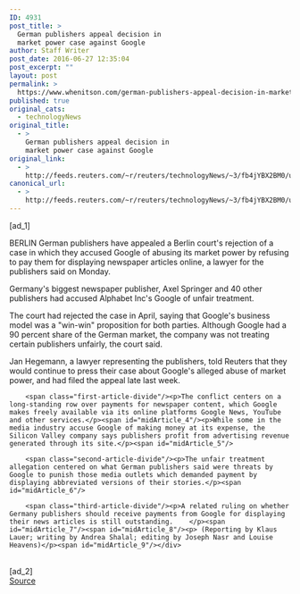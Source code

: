 ```yaml
---
ID: 4931
post_title: >
  German publishers appeal decision in
  market power case against Google
author: Staff Writer
post_date: 2016-06-27 12:35:04
post_excerpt: ""
layout: post
permalink: >
  https://www.whenitson.com/german-publishers-appeal-decision-in-market-power-case-against-google/
published: true
original_cats:
  - technologyNews
original_title:
  - >
    German publishers appeal decision in
    market power case against Google
original_link:
  - >
    http://feeds.reuters.com/~r/reuters/technologyNews/~3/fb4jYBX2BM0/us-google-media-germany-idUSKCN0ZD1G6
canonical_url:
  - >
    http://feeds.reuters.com/~r/reuters/technologyNews/~3/fb4jYBX2BM0/us-google-media-germany-idUSKCN0ZD1G6
---
```

 [ad_1]
<br><div id="articleText">
<span id="midArticle_start"/>

<span class="focusParagraph" readability="5"><p><span class="articleLocation">BERLIN</span> German publishers have appealed a Berlin court's rejection of a case in which they accused Google of abusing its market power by refusing to pay them for displaying newspaper articles online, a lawyer for the publishers said on Monday.</p></span><span id="midArticle_0"/><p>Germany's biggest newspaper publisher, Axel Springer and 40 other publishers had accused Alphabet Inc's Google of unfair treatment. </p><span id="midArticle_1"/><p>The court had rejected the case in April, saying that Google's business model was a "win-win" proposition for both parties. Although Google had a 90 percent share of the German market, the company was not treating certain publishers unfairly, the court said.</p><span id="midArticle_2"/><p>Jan Hegemann, a lawyer representing the publishers, told Reuters that they would continue to press their case about Google's alleged abuse of market power, and had filed the appeal late last week.</p><span id="midArticle_3"/>
        
        <span class="first-article-divide"/><p>The conflict centers on a long-standing row over payments for newspaper content, which Google makes freely available via its online platforms Google News, YouTube and other services.</p><span id="midArticle_4"/><p>While some in the media industry accuse Google of making money at its expense, the Silicon Valley company says publishers profit from advertising revenue generated through its site.</p><span id="midArticle_5"/>
        
        <span class="second-article-divide"/><p>The unfair treatment allegation centered on what German publishers said were threats by Google to punish those media outlets which demanded payment by displaying abbreviated versions of their stories.</p><span id="midArticle_6"/>
        
        <span class="third-article-divide"/><p>A related ruling on whether Germany publishers should receive payments from Google for displaying their news articles is still outstanding.    </p><span id="midArticle_7"/><span id="midArticle_8"/><p> (Reporting by Klaus Lauer; writing by Andrea Shalal; editing by Joseph Nasr and Louise Heavens)</p><span id="midArticle_9"/></div>
<br>[ad_2]
<br><a href="http://feeds.reuters.com/~r/reuters/technologyNews/~3/fb4jYBX2BM0/us-google-media-germany-idUSKCN0ZD1G6">Source </a>